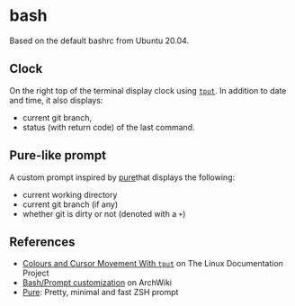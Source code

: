 # bash
Based on the default bashrc from Ubuntu 20.04.

## Clock
On the right top of the terminal display clock using [`tput`][tldp-bash]. In
addition to date and time, it also displays:
* current git branch,
* status (with return code) of the last command.

## Pure-like prompt
A custom prompt inspired by [pure][pure-git]that displays the following:
* current working directory
* current git branch (if any)
* whether git is dirty or not (denoted with a `+`)

## References
* [Colours and Cursor Movement With `tput`][tldp-bash] on The Linux
  Documentation Project
* [Bash/Prompt customization][archwiki-bash] on ArchWiki
* [Pure][pure-git]: Pretty, minimal and fast ZSH prompt

[archwiki-bash]: https://wiki.archlinux.org/title/Bash/Prompt_customization
[tldp-bash]: https://tldp.org/HOWTO/Bash-Prompt-HOWTO/x405.html
[pure-git]: https://github.com/sindresorhus/pure
